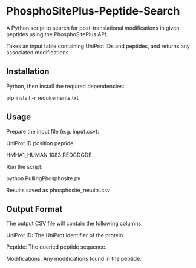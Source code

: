 # PhosphoSitePlus-Peptide-Search

A Python script to search for post-translational modifications in given peptides using the PhosphoSitePlus API. 

Takes an input table containing UniProt IDs and peptides, and returns any associated modifications.


## Installation

Python, then install the required dependencies:

pip install -r requirements.txt


## Usage

Prepare the input file (e.g. input.csv):

UniProt ID	position	peptide

HMHA1_HUMAN	1083	REDGDGDE

Run the script:

python PullingPhosphosite.py

Results saved as phosphosite_results.csv


## Output Format

The output CSV file will contain the following columns:

UniProt ID: The UniProt identifier of the protein.

Peptide: The queried peptide sequence.

Modifications: Any modifications found in the peptide.

